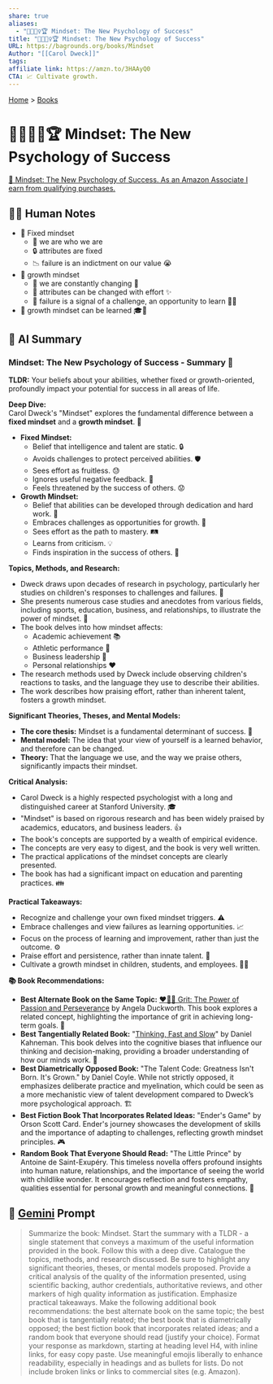 ```yaml
---
share: true
aliases:
  - "🌱🧘🏼‍♀️🏆 Mindset: The New Psychology of Success"
title: "🌱🧘🏼‍♀️🏆 Mindset: The New Psychology of Success"
URL: https://bagrounds.org/books/Mindset
Author: "[[Carol Dweck]]"
tags: 
affiliate link: https://amzn.to/3HAAyQ0
CTA: 📈 Cultivate growth.
---
```

[Home](../index.md) > [Books](./index.md)  
# 🌱🧘🏼‍♀️🏆 Mindset: The New Psychology of Success  
[🛒 Mindset: The New Psychology of Success. As an Amazon Associate I earn from qualifying purchases.](https://amzn.to/3HAAyQ0)  
  
## 📝🐒 Human Notes  
- 🧱 Fixed mindset  
  - 👤 we are who we are  
  - 🔒 attributes are fixed  
  - 📉 failure is an indictment on our value 😭  
- 🌱 growth mindset  
  - 🔄 we are constantly changing 🦋  
  - 💪 attributes can be changed with effort ✨  
  - 🚦 failure is a signal of a challenge, an opportunity to learn 🚀💡  
- 🧠 growth mindset can be learned 🎓🌟  
  
## 🤖 AI Summary  
### Mindset: The New Psychology of Success - Summary 🧠  
**TLDR:** Your beliefs about your abilities, whether fixed or growth-oriented, profoundly impact your potential for success in all areas of life.  
  
**Deep Dive:**  
Carol Dweck's "Mindset" explores the fundamental difference between a **fixed mindset** and a **growth mindset**. 🚀  
  
* **Fixed Mindset:**  
    * Belief that intelligence and talent are static. 🔒  
    * Avoids challenges to protect perceived abilities. 🛡️  
    * Sees effort as fruitless. 😓  
    * Ignores useful negative feedback. 🙈  
    * Feels threatened by the success of others. 😟  
* **Growth Mindset:**  
    * Belief that abilities can be developed through dedication and hard work. 🌱  
    * Embraces challenges as opportunities for growth. 💪  
    * Sees effort as the path to mastery. 🛤️  
    * Learns from criticism. 💡  
    * Finds inspiration in the success of others. 🤩  
  
**Topics, Methods, and Research:**  
* Dweck draws upon decades of research in psychology, particularly her studies on children's responses to challenges and failures. 🔬  
* She presents numerous case studies and anecdotes from various fields, including sports, education, business, and relationships, to illustrate the power of mindset. 📖  
* The book delves into how mindset affects:  
    * Academic achievement 📚  
    * Athletic performance 🏅  
    * Business leadership 💼  
    * Personal relationships ❤️  
* The research methods used by Dweck include observing children's reactions to tasks, and the language they use to describe their abilities.  
* The work describes how praising effort, rather than inherent talent, fosters a growth mindset.  
  
**Significant Theories, Theses, and Mental Models:**  
* **The core thesis:** Mindset is a fundamental determinant of success. 🎯  
* **Mental model:** The idea that your view of yourself is a learned behavior, and therefore can be changed.  
* **Theory:** That the language we use, and the way we praise others, significantly impacts their mindset.  
  
**Critical Analysis:**  
* Carol Dweck is a highly respected psychologist with a long and distinguished career at Stanford University. 🎓  
* "Mindset" is based on rigorous research and has been widely praised by academics, educators, and business leaders. 👍  
* The book's concepts are supported by a wealth of empirical evidence.  
* The concepts are very easy to digest, and the book is very well written.  
* The practical applications of the mindset concepts are clearly presented.  
* The book has had a significant impact on education and parenting practices. 👪  
  
**Practical Takeaways:**  
* Recognize and challenge your own fixed mindset triggers. ⚠️  
* Embrace challenges and view failures as learning opportunities. 📈  
* Focus on the process of learning and improvement, rather than just the outcome. ⚙️  
* Praise effort and persistence, rather than innate talent. 👏  
* Cultivate a growth mindset in children, students, and employees. 👨‍🏫  
  
**📚 Book Recommendations:**  
* **Best Alternate Book on the Same Topic:** [❤️‍🔥💪 Grit: The Power of Passion and Perseverance](./grit-the-power-of-passion-and-perseverance.md) by Angela Duckworth. This book explores a related concept, highlighting the importance of grit in achieving long-term goals. 🌟  
* **Best Tangentially Related Book:** "[Thinking, Fast and Slow](./thinking-fast-and-slow.md)" by Daniel Kahneman. This book delves into the cognitive biases that influence our thinking and decision-making, providing a broader understanding of how our minds work. 🧠  
* **Best Diametrically Opposed Book:** "The Talent Code: Greatness Isn't Born. It's Grown." by Daniel Coyle. While not strictly opposed, it emphasizes deliberate practice and myelination, which could be seen as a more mechanistic view of talent development compared to Dweck’s more psychological approach. 🏗️  
* **Best Fiction Book That Incorporates Related Ideas:** "Ender's Game" by Orson Scott Card. Ender's journey showcases the development of skills and the importance of adapting to challenges, reflecting growth mindset principles. 🎮  
* **Random Book That Everyone Should Read:** "The Little Prince" by Antoine de Saint-Exupéry. This timeless novella offers profound insights into human nature, relationships, and the importance of seeing the world with childlike wonder. It encourages reflection and fosters empathy, qualities essential for personal growth and meaningful connections. 🤴  
  
## 💬 [Gemini](https://gemini.google.com) Prompt  
> Summarize the book: Mindset. Start the summary with a TLDR - a single statement that conveys a maximum of the useful information provided in the book. Follow this with a deep dive. Catalogue the topics, methods, and research discussed. Be sure to highlight any significant theories, theses, or mental models proposed. Provide a critical analysis of the quality of the information presented, using scientific backing, author credentials, authoritative reviews, and other markers of high quality information as justification. Emphasize practical takeaways. Make the following additional book recommendations: the best alternate book on the same topic; the best book that is tangentially related; the best book that is diametrically opposed; the best fiction book that incorporates related ideas; and a random book that everyone should read (justify your choice). Format your response as markdown, starting at heading level H4, with inline links, for easy copy paste. Use meaningful emojis liberally to enhance readability, especially in headings and as bullets for lists. Do not include broken links or links to commercial sites (e.g. Amazon).